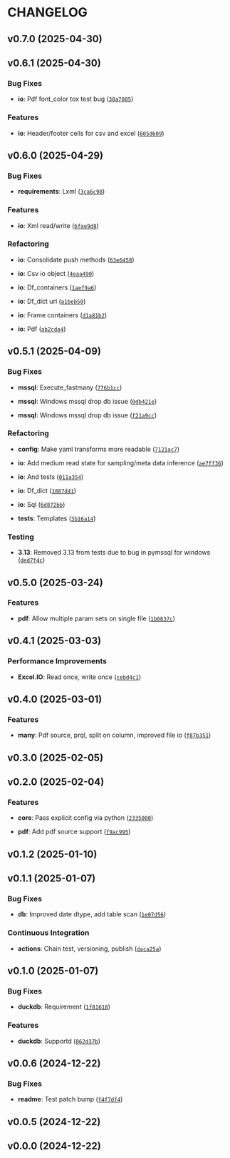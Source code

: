 # CHANGELOG


## v0.7.0 (2025-04-30)


## v0.6.1 (2025-04-30)

### Bug Fixes

- **io**: Pdf font_color tox test bug
  ([`38a7805`](https://github.com/NathanDWalsh/els/commit/38a780570ba1f303c10134f2bc74c430393f52c7))

### Features

- **io**: Header/footer cells for csv and excel
  ([`605d609`](https://github.com/NathanDWalsh/els/commit/605d609458edb1680885d2a7dbe4245382cfa438))


## v0.6.0 (2025-04-29)

### Bug Fixes

- **requirements**: Lxml
  ([`3ca6c98`](https://github.com/NathanDWalsh/els/commit/3ca6c98f28b84f74ce37ce7b3a3e4ed82147959d))

### Features

- **io**: Xml read/write
  ([`6fae9d8`](https://github.com/NathanDWalsh/els/commit/6fae9d83546a7adfa1dc9025541643af0b9b5ce8))

### Refactoring

- **io**: Consolidate push methods
  ([`63e6458`](https://github.com/NathanDWalsh/els/commit/63e64584d6d2ed831012139bdff63e54d217bb2c))

- **io**: Csv io object
  ([`4eaa490`](https://github.com/NathanDWalsh/els/commit/4eaa49030e43fddfb588fd7e2732e42963440300))

- **io**: Df_containers
  ([`1aef9a6`](https://github.com/NathanDWalsh/els/commit/1aef9a62c862481be34a9344f15c94ce4e0cce40))

- **io**: Df_dict url
  ([`a1beb50`](https://github.com/NathanDWalsh/els/commit/a1beb50f0901aa04fc8d57b5c127fb4059b9de16))

- **io**: Frame containers
  ([`d1a81b2`](https://github.com/NathanDWalsh/els/commit/d1a81b24a261c6dd29d7238d37175a2e85efbf27))

- **io**: Pdf
  ([`ab2cda4`](https://github.com/NathanDWalsh/els/commit/ab2cda41f5852eef7d1df107a0bd6b96b49237ae))


## v0.5.1 (2025-04-09)

### Bug Fixes

- **mssql**: Execute_fastmany
  ([`776b1cc`](https://github.com/NathanDWalsh/els/commit/776b1cc90eb6197a7212027a857eb8eb5f3cda9a))

- **mssql**: Windows mssql drop db issue
  ([`0db421e`](https://github.com/NathanDWalsh/els/commit/0db421eaa3d4d2d263936b017ba48d78cd66d5a2))

- **mssql**: Windows mssql drop db issue
  ([`f21a9cc`](https://github.com/NathanDWalsh/els/commit/f21a9cc599a141a42c77b9d101f4c9c82000d95f))

### Refactoring

- **config**: Make yaml transforms more readable
  ([`7121ac7`](https://github.com/NathanDWalsh/els/commit/7121ac7a280cffe2bddaf3e9857d0c185d2bb86e))

- **io**: Add medium read state for sampling/meta data inference
  ([`ae7ff36`](https://github.com/NathanDWalsh/els/commit/ae7ff364027fb0145e3d999833dd4e09bc68d285))

- **io**: And tests
  ([`011a354`](https://github.com/NathanDWalsh/els/commit/011a3547b35271f58835a395402d7aa106684ff5))

- **io**: Df_dict
  ([`1887d41`](https://github.com/NathanDWalsh/els/commit/1887d413ab2cc461a3902c5ac8c903aee2d5f03c))

- **io**: Sql
  ([`6d872bb`](https://github.com/NathanDWalsh/els/commit/6d872bbef7a3a2f63fceba8354f5dac31a28f6e5))

- **tests**: Templates
  ([`3b16a14`](https://github.com/NathanDWalsh/els/commit/3b16a147865c940c4b0fe2f3049f2ea55c78cb2e))

### Testing

- **3.13**: Removed 3.13 from tests due to bug in pymssql for windows
  ([`ded7f4c`](https://github.com/NathanDWalsh/els/commit/ded7f4c78823bb143bec8c2b4c4ea842eab2e7d3))


## v0.5.0 (2025-03-24)

### Features

- **pdf**: Allow multiple param sets on single file
  ([`1b0837c`](https://github.com/NathanDWalsh/els/commit/1b0837c5dfe3143cf31f4c6bd1128f2a2cfa8616))


## v0.4.1 (2025-03-03)

### Performance Improvements

- **Excel.IO**: Read once, write once
  ([`cebd4c1`](https://github.com/NathanDWalsh/els/commit/cebd4c1e29fb9be430f6bf488804899f41c70b32))


## v0.4.0 (2025-03-01)

### Features

- **many**: Pdf source, prql, split on column, improved file io
  ([`f87b351`](https://github.com/NathanDWalsh/els/commit/f87b351022a8d2132afda8811a611e74d134fb01))


## v0.3.0 (2025-02-05)


## v0.2.0 (2025-02-04)

### Features

- **core**: Pass explicit config via python
  ([`2335000`](https://github.com/NathanDWalsh/els/commit/2335000b1cba505692bda6b35c08826f2a7e65e3))

- **pdf**: Add pdf source support
  ([`f9ac995`](https://github.com/NathanDWalsh/els/commit/f9ac99532244ba1615c536edf363242d2f9c055f))


## v0.1.2 (2025-01-10)


## v0.1.1 (2025-01-07)

### Bug Fixes

- **db**: Improved date dtype, add table scan
  ([`1e07d56`](https://github.com/NathanDWalsh/els/commit/1e07d565770bca24642540849337f58dfccde293))

### Continuous Integration

- **actions**: Chain test, versioning, publish
  ([`daca25a`](https://github.com/NathanDWalsh/els/commit/daca25a4c6074e7829f6f327202a8c965c65747c))


## v0.1.0 (2025-01-07)

### Bug Fixes

- **duckdb**: Requirement
  ([`1f81618`](https://github.com/NathanDWalsh/els/commit/1f816181539c3a919a90d481aab4380d9dedac04))

### Features

- **duckdb**: Supportd
  ([`862d37b`](https://github.com/NathanDWalsh/els/commit/862d37bfdda183bc696f86b1d8a84f885db5ca2f))


## v0.0.6 (2024-12-22)

### Bug Fixes

- **readme**: Test patch bump
  ([`f4f7df4`](https://github.com/NathanDWalsh/els/commit/f4f7df4e48660d1be51642a405683b2e43a3cd26))


## v0.0.5 (2024-12-22)


## v0.0.0 (2024-12-22)
